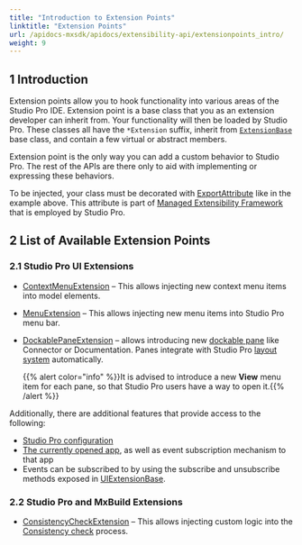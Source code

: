 ```yaml
---
title: "Introduction to Extension Points"
linktitle: "Extension Points"
url: /apidocs-mxsdk/apidocs/extensibility-api/extensionpoints_intro/
weight: 9
---
```


## 1 Introduction

Extension points allow you to hook functionality into various areas of the Studio Pro IDE. Extension point is a base class that you as an extension developer can inherit from. Your functionality will then be loaded by Studio Pro. These classes all have the `*Extension` suffix, inherit from [`ExtensionBase`](https://github.com/mendix/ExtensionAPI-Samples/blob/main/API%20Reference/Mendix.StudioPro.ExtensionsAPI/ExtensionBase.md) base class, and contain a few virtual or abstract members.

Extension point is the only way you can add a custom behavior to Studio Pro. The rest of the APIs are there only to aid with implementing or expressing these behaviors.

To be injected, your class must be decorated with [ExportAttribute](https://docs.microsoft.com/en-us/dotnet/api/system.composition.exportattribute?view=dotnet-plat-ext-6.0)
like in the example above. This attribute is part of [Managed Extensibility Framework](https://docs.microsoft.com/en-us/dotnet/framework/mef/)
that is employed by Studio Pro.

## 2 List of Available Extension Points

### 2.1 Studio Pro UI Extensions
- [ContextMenuExtension](https://github.com/mendix/ExtensionAPI-Samples/blob/main/API%20Reference/Mendix.StudioPro.ExtensionsAPI.UI.Menu/ContextMenuExtension-1.md) – This allows injecting new context menu items into model elements.

- [MenuExtension](https://github.com/mendix/ExtensionAPI-Samples/blob/main/API%20Reference/Mendix.StudioPro.ExtensionsAPI.UI.Menu/MenuExtension.md) – This allows injecting new menu items into Studio Pro menu bar.

- [DockablePaneExtension](https://github.com/mendix/ExtensionAPI-Samples/blob/main/API%20Reference/Mendix.StudioPro.ExtensionsAPI.UI.DockablePane/DockablePaneExtension.md) – allows introducing new
  [dockable pane](/refguide/studio-pro-overview/#panes) like Connector or Documentation. Panes integrate with Studio Pro
  [layout system](/refguide/view-menu/#layout-of-panes) automatically.
  
  {{% alert color="info" %}}It is advised to introduce a new **View** menu item for each pane, so that Studio Pro users have a way to open it.{{% /alert %}}

Additionally, there are additional features that provide access to the following:

- [Studio Pro configuration](https://github.com/mendix/ExtensionAPI-Samples/blob/main/API%20Reference/Mendix.StudioPro.ExtensionsAPI/ExtensionBase/Configuration.md)
- [The currently opened app](https://github.com/mendix/ExtensionAPI-Samples/blob/main/API%20Reference/Mendix.StudioPro.ExtensionsAPI.UI/UIExtensionBase/CurrentApp.md), as well as event subscription mechanism to that app
- Events can be subscribed to by using the subscribe and unsubscribe methods exposed in [UIExtensionBase](https://github.com/mendix/ExtensionAPI-Samples/blob/main/API%20Reference/Mendix.StudioPro.ExtensionsAPI.UI/UIExtensionBase.md). 

### 2.2 Studio Pro and MxBuild Extensions
- [ConsistencyCheckExtension](https://github.com/mendix/ExtensionAPI-Samples/blob/main/API%20Reference/Mendix.StudioPro.ExtensionsAPI.ConsistencyCheck/ConsistencyCheckExtension-1.md) – This allows injecting custom logic into
  the [Consistency check](https://docs.mendix.com/refguide/consistency-errors/) process.